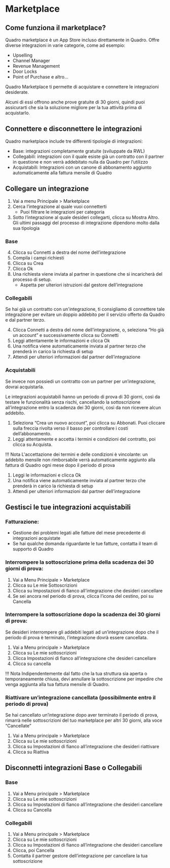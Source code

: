 # Marketplace

## Come funziona il marketplace?

Quadro marketplace è un App Store incluso direttamente in Quadro. Offre diverse integrazioni in varie categorie, come ad esempio:

- Upselling
- Channel Manager
- Revenue Management
- Door Locks
- Point of Purchase e altro…

Quadro Marketplace ti permette di acquistare e connettere le integrazioni desiderate.

Alcuni di essi offrono anche prove gratuite di 30 giorni, quindi puoi assicurarti che sia la soluzione migliore per la tua attività prima di acquistarlo.

## Connettere e disconnettere le integrazioni

Quadro marketplace include tre differenti tipologie di integrazioni:

- Base: integrazioni completamente gratuite (sviluppate da RWL)
- Collegabili: integrazioni con il quale esiste già un contratto con il partner in questione e non verrà addebitato nulla da Quadro per l’utilizzo
- Acquistabili: Integrazioni con un canone di abbonamento aggiunto automaticamente alla fattura mensile di Quadro

## Collegare un integrazione

1. Vai a menu Principale > Marketplace
2. Cerca l’integrazione al quale vuoi connetterti
    - Puoi filtrare le integrazioni per categoria
3. Sotto l’integrazione al quale desideri collegarti, clicca su Mostra Altro. Gli ultimi passaggi del processo di integrazione dipendono molto dalla sua tipologia

### Base

4. Clicca su Connetti a destra del nome dell’integrazione
5. Compila i campi richiesti
6. Clicca su Crea
7. Clicca Ok
8. Una richiesta viene inviata al partner in questione che si incaricherà del processo di setup.
    - Aspetta per ulteriori istruzioni dal gestore dell’integrazione

### Collegabili

Se hai già un contratto con un'integrazione, ti consigliamo di connettere tale integrazione per evitare un doppio addebito per il servizio offerto da Quadro e dal partner terzo.

4. Clicca Connetti a destra del nome dell’integrazione, o, seleziona “Ho già un account” e successivamente clicca su Connetti
5. Leggi attentamente le informazioni e clicca Ok
6. Una notifica viene automaticamente inviata al partner terzo che prenderà in carico la richiesta di setup
7. Attendi per ulteriori informazioni dal partner dell’integrazione

### Acquistabili

Se invece non possiedi un contratto con un partner per un’integrazione, dovrai acquistarla.

Le integrazioni acquistabili hanno un periodo di prova di 30 giorni, così da testare le funzionalità senza rischi, cancellando la sottoscrizione all’integrazione entro la scadenza dei 30 giorni, così da non ricevere alcun addebito.

1. Seleziona “Crea un nuovo account”, poi clicca su Abbonati. Puoi cliccare sulla freccia rivolta verso il basso per controllare i costi dell’abbonamento.
2. Leggi attentamente e accetta i termini e condizioni del contratto, poi clicca su Acquista.

!!! Nota 
    L'accettazione dei termini e delle condizioni è vincolante: un addebito mensile non rimborsabile verrà automaticamente aggiunto alla fattura di Quadro ogni mese dopo il periodo di prova

1. Leggi le informazioni e clicca Ok
2. Una notifica viene automaticamente inviata al partner terzo che prenderà in carico la richiesta di setup
3. Attendi per ulteriori informazioni dal partner dell’integrazione

## Gestisci le tue integrazioni acquistabili

### Fatturazione:

- Gestione dei problemi legati alle fatture del mese precedente di integrazioni acquistate
- Se hai qualche domanda riguardante le tue fatture, contatta il team di supporto di Quadro

### Interrompere la sottoscrizione prima della scadenza dei 30 giorni di prova:

1. Vai a Menu Principale > Marketplace
2. Clicca su Le mie Sottoscrizioni
3. Clicca su Impostazioni di fianco all'integrazione che desideri cancellare
4. Se sei ancora nel periodo di prova, clicca l’icona del cestino, poi su Cancella

### Interrompere la sottoscrizione dopo la scadenza dei 30 giorni di prova:

Se desideri interrompere gli addebiti legati ad un’integrazione dopo che il periodo di prova è terminato, l’integrazione dovrà essere cancellata.

1. Vai a Menu principale > Marketplace
2. Clicca su Le mie sottoscrizioni
3. Clicca Impostazioni di fianco all’integrazione che desideri cancellare
4. Clicca su cancella

!!! Nota
    Indipendentemente dal fatto che la tua struttura sia aperta o temporaneamente chiusa, devi annullare la sottoscrizione per impedire che venga aggiunta alla tua fattura mensile di Quadro.

### Riattivare un’integrazione cancellata (possibilmente entro il periodo di prova)

Se hai cancellato un’integrazione dopo aver terminato il periodo di prova, rimarrà nelle sottoscrizioni del tuo marketplace per altri 30 giorni, alla voce “Cancellate”

1. Vai a Menu principale > Marketplace
2. Clicca su Le mie sottoscrizioni
3. Clicca su Impostazioni di fianco all’integrazione che desideri riattivare
4. Clicca su Riattiva

## Disconnetti integrazioni Base o Collegabili

### Base

1. Vai a Menu principale > Marketplace
2. Clicca su Le mie sottoscrizioni
3. Clicca su Impostazioni di fianco all’integrazione che desideri cancellare
4. Clicca su Cancella

### Collegabili

1. Vai a Menu principale > Marketplace
2. Clicca su Le mie sottoscrizioni
3. Clicca su Impostazioni di fianco all’integrazione che desideri cancellare
4. Clicca, poi Cancella
5. Contatta il partner gestore dell’integrazione per cancellare la tua sottoscrizione

